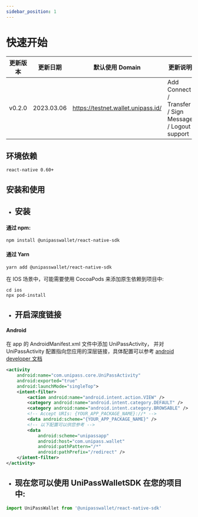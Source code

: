 ```yaml
---
sidebar_position: 1
---
```


# 快速开始

| 更新版本  | 更新日期   | 默认使用 Domain          | 更新说明                                                                   |
| -------- | -------------- | ---------------------------------- | -------------------------------------------------------------------------------------- |
| v0.2.0   | 2023.03.06     | https://testnet.wallet.unipass.id/ | Add Connect / Transfer / Sign Message / Logout support                                 |

## 环境依赖

`react-native 0.60+`

## 安装和使用

- ## 安装

#### 通过 npm:

```
npm install @unipasswallet/react-native-sdk
```

#### 通过 Yarn

``` 
yarn add @unipasswallet/react-native-sdk
```

在 IOS 场景中，可能需要使用 CocoaPods 来添加原生依赖到项目中:

```
cd ios
npx pod-install
```

- ## 开启深度链接

#### Android

在 app 的 AndroidManifest.xml 文件中添加 UniPassActivity， 并对 UniPassActivity 配置指向您应用的深层链接，具体配置可以参考 [android developer 文档](https://developer.android.com/training/app-links/deep-linking)

```xml
<activity
    android:name="com.unipass.core.UniPassActivity"
    android:exported="true"
    android:launchMode="singleTop">
    <intent-filter>
        <action android:name="android.intent.action.VIEW" />
        <category android:name="android.intent.category.DEFAULT" />
        <category android:name="android.intent.category.BROWSABLE" />
        <!-- Accept URIs: {YOUR_APP_PACKAGE_NAME}://* -->
        <data android:scheme="{YOUR_APP_PACKAGE_NAME}" />
        <!-- 以下配置可以供您参考 -->
        <data
            android:scheme="unipassapp"
            android:host="com.unipass.wallet"
            android:pathPattern="/*"
            android:pathPrefix="/redirect" />
    </intent-filter>
</activity>
```

- ## 现在您可以使用 UniPassWalletSDK 在您的项目中:

```typescript
import UniPassWallet from '@unipasswallet/react-native-sdk'
```


